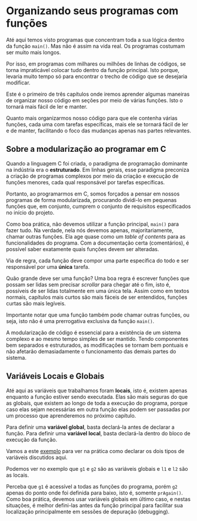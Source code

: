 # Organizando seus programas com funções

Até aqui temos visto programas que concentram toda a sua lógica dentro da função `main()`. Mas não é assim na vida real. Os programas costumam ser muito mais longos.

Por isso, em programas com milhares ou milhões de linhas de códigos, se torna impraticável colocar tudo dentro da função principal. Isto porque, levaria muito tempo só para encontrar o trecho de código que se desejaria modificar.

Este é o primeiro de três capítulos onde iremos aprender algumas maneiras de organizar nosso código em seções por meio de várias funções. Isto o tornará mais fácil de ler e manter.

Quanto mais organizarmos nosso código para que ele contenha várias funções, cada uma com tarefas específicas, mais ele se tornará fácil de ler e de manter, facilitando o foco das mudanças apenas nas partes relevantes.

## Sobre a modularização ao programar em C

Quando a linguagem C foi criada, o paradigma de programação dominante na indústria era o **estruturado**. Em linhas gerais, esse paradigma preconiza a criação de programas complexos por meio da criação e execução de funções menores, cada qual responsável por tarefas específicas.

Portanto, ao programarmos em C, somos forçados a pensar em nossos programas de forma modularizada, procurando dividi-lo em pequenas funções que, em conjunto, cumprem o conjunto de requisitos especificados no início do projeto.

Como boa prática, não devemos utilizar a função principal, `main()` para fazer tudo. Na verdade, nela nós devemos apenas, majoritariamente, chamar outras funções. Ela age quase como um *table of contents* para as funcionalidades do programa. Com a documentação certa (comentários), é possível saber exatamente quais funções devem ser alteradas.

Via de regra, cada função deve compor uma parte específica do todo e ser responsável por uma **única** tarefa.

Quão grande deve ser uma função? Uma boa regra é escrever funções que possam ser lidas sem precisar *scrollar* para chegar até o fim, isto é, possíveis de ser lidas totalmente em uma única tela. Assim como em textos normais, capítulos mais curtos são mais fáceis de ser entendidos, funções curtas são mais legíveis.

Importante notar que uma função também pode chamar outras funções, ou seja, isto não é uma prerrogativa exclusiva da função `main()`.

A modularização de código é essencial para a existência de um sistema complexo e ao mesmo tempo simples de ser mantido. Tendo componentes bem separados e estruturados, as modificações se tornam bem pontuais e não afetarão demasiadamente o funcionamento das demais partes do sistema.

## Variáveis Locais e Globais

Até aqui as variáveis que trabalhamos foram **locais**, isto é, existem apenas enquanto a função estiver sendo executada. Elas são mais seguras do que as globais, que existem ao longo de toda a execução do programa, porque caso elas sejam necessárias em outra função elas podem ser passadas por um processo que aprenderemos no próximo capítulo.

Para definir uma **variável global**, basta declará-la antes de declarar a função. Para definir uma **variável local**, basta declará-la dentro do bloco de execução da função.

Vamos a este [exemplo](./sample1.c) para ver na prática como declarar os dois tipos de variáveis discutidos aqui.

Podemos ver no exemplo que `g1` e `g2` são as variáveis globais e `l1` e `l2` são as locais.

Perceba que `g1` é acessível a todas as funções do programa, porém `g2` apenas do ponto onde foi definida para baixo, isto é, somente `prAgain()`. Como boa prática, devemos usar variáveis globais em último caso, e nestas situações, é melhor defini-las antes da função principal para facilitar sua localização principalmente em sessões de depuração (debugging).
